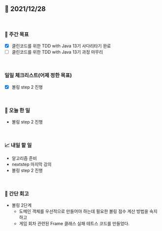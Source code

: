 ## 📅 2021/12/28

<br/>

### 🏹 주간 목표

- [x] 클린코드를 위한 TDD with Java 13기 사다리타기 완료
- [ ] 클린코드를 위한 TDD with Java 13기 과정 마무리

<br/>

### 일일 체크리스트(어제 정한 목표)

- [x] 볼링 step 2 진행

<br/>

### 💯 오늘 한 일
  
- 볼링 step 2 진행


<br/>

### 📈 내일 할 일

- 알고리즘 준비
- nextstep 마지막 강의
- 볼링 step 2 진행

<br/>

### 🧐 간단 회고

- 볼링 2단계
  - 도메인 객체를 우선적으로 만들어야 하는데 필요한 볼링 점수 계산 방법을 숙지하고
  - 게임 회차 관련된 Frame 클래스 실패 테트스 코드를 만들었다. 
  
    

